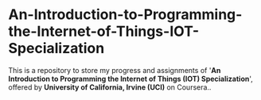 # An-Introduction-to-Programming-the-Internet-of-Things-IOT-Specialization
This is a repository to store my progress and assignments of '**An Introduction to Programming the Internet of Things (IOT) Specialization**', offered by **University of California, Irvine (UCI)** on Coursera..
